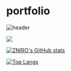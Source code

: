 # portfolio

![header](https://capsule-render.vercel.app/api?type=transparent&color=auto&height=300&section=header&text=ZNIRO%20PORTFOLIO&fontSize=90&animation=twinkling&fontColor=FFAC9C)

<a href="https://github.com/ZNIRO/portfolio"><img src="https://img.shields.io/badge/GitHub-181717?style=flat-square&logo=GitHub&logoColor=FFFFFF"/>

[![ZNIRO's GitHub stats](https://github-readme-stats.vercel.app/api?username=ZNIRO&show_icons=true&theme=radical&hide_border=true&locale=ja)](https://github.com/anuraghazra/github-readme-stats)

[![Top Langs](https://github-readme-stats.vercel.app/api/top-langs/?username=ZNIRO)](https://github.com/anuraghazra/github-readme-stats)
